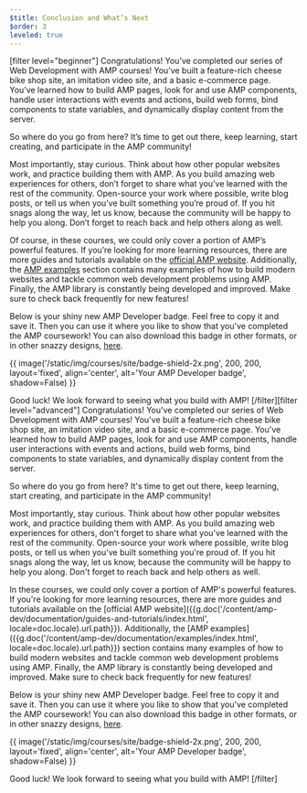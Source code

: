 ```yaml
---
$title: Conclusion and What’s Next
$order: 3
leveled: true
---
```


[filter level="beginner"]
Congratulations! You’ve completed our series of Web Development with AMP courses! You’ve built a feature-rich cheese bike shop site, an imitation video site, and a basic e-commerce page. You’ve learned how to build AMP pages, look for and use AMP components, handle user interactions with events and actions, build web forms, bind components to state variables, and dynamically display content from the server.

So where do you go from here? It’s time to get out there, keep learning, start creating, and participate in the AMP community!

Most importantly, stay curious. Think about how other popular websites work, and practice building them with AMP. As you build amazing web experiences for others, don’t forget to share what you’ve learned with the rest of the community. Open-source your work where possible, write blog posts, or tell us when you’ve built something you’re proud of. If you hit snags along the way, let us know, because the community will be happy to help you along. Don’t forget to reach back and help others along as well.

Of course, in these courses, we could only cover a portion of AMP’s powerful features. If you’re looking for more learning resources, there are more guides and tutorials available on the [official AMP website](../../../documentation/guides-and-tutorials/index.html). Additionally, the [AMP examples](../../../documentation/examples/index.html) section contains many examples of how to build modern websites and tackle common web development problems using AMP. Finally, the AMP library is constantly being developed and improved. Make sure to check back frequently for new features!

Below is your shiny new AMP Developer badge. Feel free to copy it and save it. Then you can use it where you like to show that you've completed the AMP coursework! You can also download this badge in other formats, or in other snazzy designs, <a href="https://drive.google.com/drive/folders/1V0XSDCyRnJxxeX04FdoYW_pX4qP6xsWE" target="_blank">here</a>.

{{ image('/static/img/courses/site/badge-shield-2x.png', 200, 200, layout='fixed', align='center', alt='Your AMP Developer badge', shadow=False) }}

Good luck! We look forward to seeing what you build with AMP!
[/filter][filter level="advanced"]
Congratulations! You've completed our series of Web Development with AMP courses! You've built a feature-rich cheese bike shop site, an imitation video site, and a basic e-commerce page. You've learned how to build AMP pages, look for and use AMP components, handle user interactions with events and actions, build web forms, bind components to state variables, and dynamically display content from the server.

So where do you go from here? It's time to get out there, keep learning, start creating, and participate in the AMP community!

Most importantly, stay curious. Think about how other popular websites work, and practice building them with AMP. As you build amazing web experiences for others, don't forget to share what you've learned with the rest of the community. Open-source your work where possible, write blog posts, or tell us when you've built something you're proud of. If you hit snags along the way, let us know, because the community will be happy to help you along. Don't forget to reach back and help others as well.

In these courses, we could only cover a portion of AMP's powerful features. If you're looking for more learning resources, there are more guides and tutorials available on the [official AMP website]({{g.doc('/content/amp-dev/documentation/guides-and-tutorials/index.html', locale=doc.locale).url.path}}). Additionally, the [AMP examples]({{g.doc('/content/amp-dev/documentation/examples/index.html', locale=doc.locale).url.path}}) section contains many examples of how to build modern websites and tackle common web development problems using AMP. Finally, the AMP library is constantly being developed and improved. Make sure to check back frequently for new features!

Below is your shiny new AMP Developer badge. Feel free to copy it and save it. Then you can use it where you like to show that you've completed the AMP coursework! You can also download this badge in other formats, or in other snazzy designs, <a href="https://drive.google.com/drive/folders/1V0XSDCyRnJxxeX04FdoYW_pX4qP6xsWE" target="_blank">here</a>.

{{ image('/static/img/courses/site/badge-shield-2x.png', 200, 200, layout='fixed', align='center', alt='Your AMP Developer badge', shadow=False) }}

Good luck! We look forward to seeing what you build with AMP!
[/filter]
